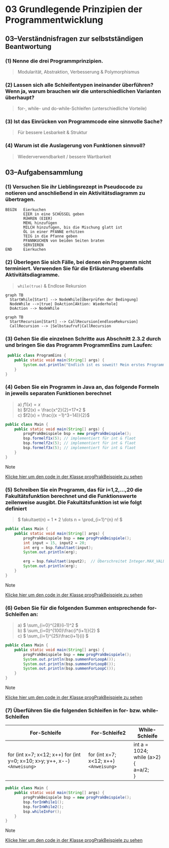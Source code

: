 # 03 Grundlegende Prinzipien der Programmentwicklung
## 03–Verständnisfragen zur selbstständigen Beantwortung
### (1) Nenne die drei Programmprinzipien.
> Modularität, Abstraktion, Verbesserung & Polymorphismus
### (2) Lassen sich alle Schleifentypen ineinander überführen? Wenn ja, warum brauchen wir die unterschiedlichen Varianten überhaupt?
> for-, while- und do-while-Schleifen (unterschiedliche Vorteile)
### (3) Ist das Einrücken von Programmcode eine sinnvolle Sache?
> Für bessere Lesbarkeit & Struktur
### (4) Warum ist die Auslagerung von Funktionen sinnvoll?
> Wiederverwendbarkeit / bessere Wartbarkeit
## 03–Aufgabensammlung
### (1) Versuchen Sie ihr Lieblingsrezept in Pseudocode zu notieren und anschließend in ein Aktivitätsdiagramm zu übertragen.
```
BEGIN   Eierkuchen
        EIER in eine SCHÜSSEL geben
        RÜHREN (EIER)
        MEHL hinzufügen
        MILCH hinzufügen, bis die Mischung glatt ist
        ÖL in einer PFANNE erhitzen
        TEIG in die Pfanne geben
        PFANNKUCHEN von beiden Seiten braten
        SERVIEREN
END     Eierkuchen
```
### (2) Überlegen Sie sich Fälle, bei denen ein Programm nicht terminiert. Verwenden Sie für die Erläuterung ebenfalls Aktivitätsdiagramme.
> `while(true)` & Endlose Rekursion

```mermaid
graph TB
  StartWhile[Start] --> NodeWhile[Überprüfen der Bedingung]
  NodeWhile -->|true| DoAction[Aktion: Wiederhole]
  DoAction --> NodeWhile
```
```mermaid
graph TB
  StartRecursion[Start] --> CallRecursion[endloseRekursion]
  CallRecursion --> |Selbstaufruf|CallRecursion
```
### (3) Gehen Sie die einzelnen Schritte aus Abschnitt 2.3.2 durch und bringen Sie das Programm ProgrammEins zum Laufen:
```java
 public class ProgramEins {
    public static void main(String[] args) {
        System.out.println("Endlich ist es soweit! Mein erstes Programm läuft...");
    }
}
 ```

### (4) Geben Sie ein Programm in Java an, das folgende Formeln in jeweils separaten Funktionen berechnet
> a) $`f1(x) = x`$ \
> b) $`f2(x) = \frac{x^2}{2}+17*2 `$ \
> c) $`f2(x) = \frac{(x −1)^3−14)}{2}`$
```java
public class Main {
    public static void main(String[] args) {
        progPrakBeispiele bsp = new progPrakBeispiele();
        bsp.formelf1x(5); // implementiert für int & flaot 
        bsp.formelf2x(5); // implementiert für int & flaot 
        bsp.formelf3x(5); // implementiert für int & flaot 
    }
}
```
> [!NOTE]
> [Klicke hier um den code in der Klasse progPrakBeispiele zu sehen](../src/progPrakBeispiele.java#L17-L36)

### (5) Schreiben Sie ein Programm, das für i=1,2,...,20 die Fakultätsfunktion berechnet und die Funktionswerte zeilenweise ausgibt. Die Fakultätsfunktion ist wie folgt definiert
> $` fakultaet(n) = 1 * 2 \dots n =  \prod_{i=1}^{n} n! `$
```java
public class Main {
    public static void main(String[] args) {
        progPrakBeispiele bsp = new progPrakBeispiele();
        int input = 15, input2 = 20;
        int erg = bsp.fakultaet(input);
        System.out.println(erg);

        erg = bsp.fakultaet(input2);  // Überschreitet Integer.MAX_VALUE // int - 32 Bit(4Bytes)
        System.out.println(erg);
    }
}
```
> [!NOTE]
> [Klicke hier um den code in der Klasse progPrakBeispiele zu sehen](../src/progPrakBeispiele.java#L38-L50)

### (6) Geben Sie für die folgenden Summen entsprechende for-Schleifen an:
> a) $` \sum_{i=0}^{28}(i-1)^2 `$\
> b) $` \sum_{i=0}^{100}\frac{i*(i+1)}{2} `$\
> c) $` \sum_{i=1}^{25}\frac{i+1}{i} `$
```java
public class Main {
    public static void main(String[] args) {
        progPrakBeispiele bsp = new progPrakBeispiele();
        System.out.println(bsp.summenForLoopA());
        System.out.println(bsp.summenForLoopB());
        System.out.println(bsp.summenForLoopC());
    }
}
```
> [!NOTE]
> [Klicke hier um den code in der Klasse progPrakBeispiele zu sehen](../src/progPrakBeispiele.java#L52-L72)

### (7) Überführen Sie die folgenden Schleifen in for- bzw. while-Schleifen
| For-Schleife                                                                   | For-Schleife2                               | While-Schleife                                                 |
|--------------------------------------------------------------------------------|---------------------------------------------|----------------------------------------------------------------|
| for (int x=7; x<12; x++) for (int y=0; x=10; x>y; y++, x--) <br/>`<Anweisung>` | for (int x=7; x<12; x++) <br/>`<Anweisung>` | int a = 1024;<br>while (a>2) { <br/> <Anweisung> a=a/2; <br/>} |

```java
public class Main {
    public static void main(String[] args) {
        progPrakBeispiele bsp = new progPrakBeispiele();
        bsp.forInWhile1();
        bsp.forInWhile2();
        bsp.whileInFor();
    }
}
```
> [!NOTE]
> [Klicke hier um den code in der Klasse progPrakBeispiele zu sehen](../src/progPrakBeispiele.java#L74-L92)